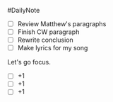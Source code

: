 #DailyNote 

- [ ] Review Matthew's paragraphs
- [ ] Finish CW paragraph
- [ ] Rewrite conclusion
- [ ] Make lyrics for my song

Let's go focus.

- [ ] +1
- [ ] +1
- [ ] +1